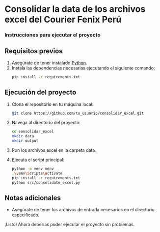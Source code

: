 # Consolidar la data de los archivos excel del Courier Fenix Perú

### Instrucciones para ejecutar el proyecto

## Requisitos previos

1. Asegúrate de tener instalado [Python](https://www.python.org/downloads/).
2. Instala las dependencias necesarias ejecutando el siguiente comando:
    ```bash
    pip install -r requirements.txt
    ```

## Ejecución del proyecto

1. Clona el repositorio en tu máquina local:
    ```bash
    git clone https://github.com/tu_usuario/consolidar_excel.git
    ```
2. Navega al directorio del proyecto:
    ```bash
    cd consolidar_excel
    mkdir data
    mkdir output
    ```
3. Pon los archivos excel en la carpeta data.

4. Ejecuta el script principal:
    ```bash
    python -m venv venv
    .\venv\Scripts\activate
    pip install -r requirements.txt
    python src/consolidate_excel.py
    ```

## Notas adicionales

- Asegúrate de tener los archivos de entrada necesarios en el directorio especificado.

¡Listo! Ahora deberías poder ejecutar el proyecto sin problemas.